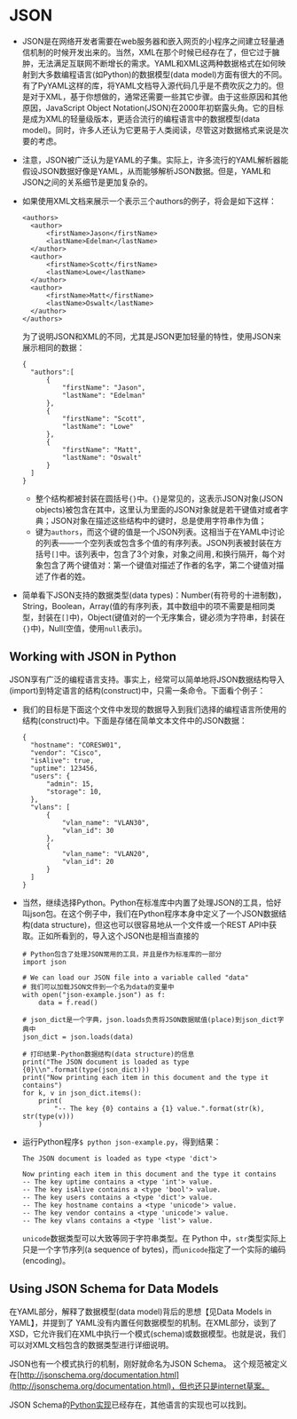 # JSON

* JSON是在网络开发者需要在web服务器和嵌入网页的小程序之间建立轻量通信机制的时候开发出来的。当然，XML在那个时候已经存在了，但它过于臃肿，无法满足互联网不断增长的需求。YAML和XML这两种数据格式在如何映射到大多数编程语言\(如Python\)的数据模型\(data model\)方面有很大的不同。有了PyYAML这样的库，将YAML文档导入源代码几乎是不费吹灰之力的。但是对于XML，基于你想做的，通常还需要一些其它步骤。由于这些原因和其他原因，JavaScript Object Notation\(JSON\)在2000年初崭露头角。它的目标是成为XML的轻量级版本，更适合流行的编程语言中的数据模型\(data model\)。同时，许多人还认为它更易于人类阅读，尽管这对数据格式来说是次要的考虑。
* 注意，JSON被广泛认为是YAML的子集。实际上，许多流行的YAML解析器能假设JSON数据好像是YAML，从而能够解析JSON数据。但是，YAML和JSON之间的关系细节是更加复杂的。
* 如果使用XML文档来展示一个表示三个authors的例子，将会是如下这样：

  ```text
  <authors>
  	<author>
  		<firstName>Jason</firstName>
  		<lastName>Edelman</lastName>
  	</author>
  	<author>
  		<firstName>Scott</firstName>
  		<lastName>Lowe</lastName>
  	</author>
  	<author>
  		<firstName>Matt</firstName>
  		<lastName>Oswalt</lastName>
  	</author>
  </authors>
  ```

  为了说明JSON和XML的不同，尤其是JSON更加轻量的特性，使用JSON来展示相同的数据：

  ```text
  {
  	"authors":[
  		{
  			"firstName": "Jason",
  			"lastName": "Edelman"
  		},
  		{
  			"firstName": "Scott",
  			"lastName": "Lowe"
  		},
  		{
  			"firstName": "Matt",
  			"lastName": "Oswalt"
  		}
  	]
  }
  ```

  * 整个结构都被封装在圆括号`{}`中。`{}`是常见的，这表示JSON对象\(JSON objects\)被包含在其中，这里认为里面的JSON对象就是若干键值对或者字典；JSON对象在描述这些结构中的键时，总是使用字符串作为值；
  * 键为`authors`，而这个键的值是一个JSON列表。这相当于在YAML中讨论的列表——一个空列表或包含多个值的有序列表。JSON列表被封装在方括号`[]`中。该列表中，包含了3个对象，对象之间用`,`和换行隔开，每个对象包含了两个键值对：第一个键值对描述了作者的名字，第二个键值对描述了作者的姓。

* 简单看下JSON支持的数据类型\(data types\)：Number\(有符号的十进制数\)，String，Boolean，Array\(值的有序列表，其中数组中的项不需要是相同类型，封装在`[]`中\)，Object\(键值对的一个无序集合，键必须为字符串，封装在`{}`中\)，Null\(空值，使用`null`表示\)。

## Working with JSON in Python

JSON享有广泛的编程语言支持。事实上，经常可以简单地将JSON数据结构导入\(import\)到特定语言的结构\(construct\)中，只需一条命令。下面看个例子：

* 我们的目标是下面这个文件中发现的数据导入到我们选择的编程语言所使用的结构\(construct\)中。下面是存储在简单文本文件中的JSON数据：

  ```text
  {
  	"hostname": "CORESW01",
  	"vendor": "Cisco",
  	"isAlive": true,
  	"uptime": 123456,
  	"users": {
  		"admin": 15,
  		"storage": 10,
  	},
  	"vlans": [
  		{
  			"vlan_name": "VLAN30",
  			"vlan_id": 30
  		},
  		{
  			"vlan_name": "VLAN20",
  			"vlan_id": 20
  		}
  	]
  }
  ```

* 当然，继续选择Python。Python在标准库中内置了处理JSON的工具，恰好叫json包。在这个例子中，我们在Python程序本身中定义了一个JSON数据结构\(data structure\)，但这也可以很容易地从一个文件或一个REST API中获取。正如所看到的，导入这个JSON也是相当直接的

  ```text
  # Python包含了处理JSON常用的工具，并且是作为标准库的一部分
  import json

  # We can load our JSON file into a variable called "data"
  # 我们可以加载JSON文件到一个名为data的变量中
  with open("json-example.json") as f:
      data = f.read()

  # json_dict是一个字典，json.loads负责将JSON数据赋值(place)到json_dict字典中
  json_dict = json.loads(data)

  # 打印结果-Python数据结构(data structure)的信息
  print("The JSON document is loaded as type {0}\\n".format(type(json_dict)))
  print("Now printing each item in this document and the type it contains")
  for k, v in json_dict.items():
      print(
          "-- The key {0} contains a {1} value.".format(str(k), str(type(v)))
      )
  ```

* 运行Python程序`$ python json-example.py`，得到结果：

  ```text
  The JSON document is loaded as type <type 'dict'>

  Now printing each item in this document and the type it contains
  -- The key uptime contains a <type 'int'> value.
  -- The key isAlive contains a <type 'bool'> value.
  -- The key users contains a <type 'dict'> value.
  -- The key hostname contains a <type 'unicode'> value.
  -- The key vendor contains a <type 'unicode'> value.
  -- The key vlans contains a <type 'list'> value.
  ```

  `unicode`数据类型可以大致等同于字符串类型。在 Python 中，`str`类型实际上只是一个字节序列\(a sequence of bytes\)，而`unicode`指定了一个实际的编码\(encoding\)。

## Using JSON Schema for Data Models

在YAML部分，解释了数据模型\(data model\)背后的思想【见Data Models in YAML】，并提到了 YAML没有内置任何数据模型的机制。在XML部分，谈到了XSD，它允许我们在XML中执行一个模式\(schema\)或数据模型。也就是说，我们可以对XML文档包含的数据类型进行详细说明。

JSON也有一个模式执行的机制，刚好就命名为JSON Schema。 这个规范被定义在[http://jsonschema.org/documentation.html](http://jsonschema.org/documentation.html)，但也还只是internet草案。

JSON Schema的[Python实现](https://pypi.org/project/jsonschema/)已经存在，其他语言的实现也可以找到。

